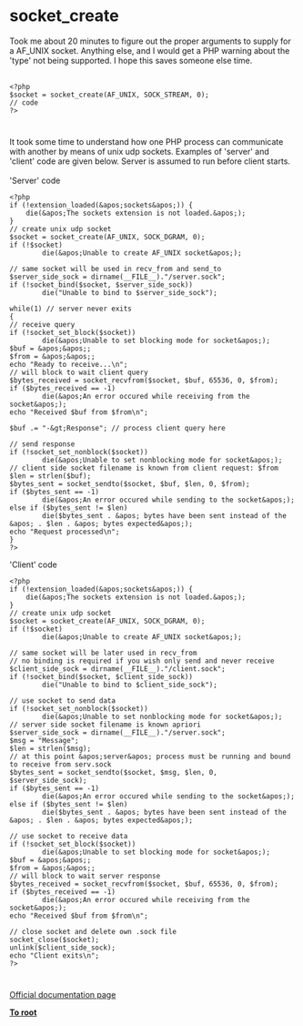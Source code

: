 # socket_create



Took me about 20 minutes to figure out the proper arguments to supply for a AF_UNIX socket. Anything else, and I would get a PHP warning about the &apos;type&apos; not being supported. I hope this saves someone else time.<br><br>

```
<?php 
$socket = socket_create(AF_UNIX, SOCK_STREAM, 0);
// code
?>
```
  

#

It took some time to understand how one PHP process can communicate with another by means of unix udp sockets. Examples of &apos;server&apos; and &apos;client&apos; code are given below. Server is assumed to run before client starts.<br><br>&apos;Server&apos; code<br>

```
<?php
if (!extension_loaded(&apos;sockets&apos;)) {
    die(&apos;The sockets extension is not loaded.&apos;);
}
// create unix udp socket
$socket = socket_create(AF_UNIX, SOCK_DGRAM, 0);
if (!$socket)
        die(&apos;Unable to create AF_UNIX socket&apos;);

// same socket will be used in recv_from and send_to
$server_side_sock = dirname(__FILE__)."/server.sock";
if (!socket_bind($socket, $server_side_sock))
        die("Unable to bind to $server_side_sock");

while(1) // server never exits
{
// receive query
if (!socket_set_block($socket))
        die(&apos;Unable to set blocking mode for socket&apos;);
$buf = &apos;&apos;;
$from = &apos;&apos;;
echo "Ready to receive...\n";
// will block to wait client query
$bytes_received = socket_recvfrom($socket, $buf, 65536, 0, $from);
if ($bytes_received == -1)
        die(&apos;An error occured while receiving from the socket&apos;);
echo "Received $buf from $from\n";

$buf .= "-&gt;Response"; // process client query here

// send response
if (!socket_set_nonblock($socket))
        die(&apos;Unable to set nonblocking mode for socket&apos;);
// client side socket filename is known from client request: $from
$len = strlen($buf);
$bytes_sent = socket_sendto($socket, $buf, $len, 0, $from);
if ($bytes_sent == -1)
        die(&apos;An error occured while sending to the socket&apos;);
else if ($bytes_sent != $len)
        die($bytes_sent . &apos; bytes have been sent instead of the &apos; . $len . &apos; bytes expected&apos;);
echo "Request processed\n";
}
?>
```


&apos;Client&apos; code


```
<?php
if (!extension_loaded(&apos;sockets&apos;)) {
    die(&apos;The sockets extension is not loaded.&apos;);
}
// create unix udp socket
$socket = socket_create(AF_UNIX, SOCK_DGRAM, 0);
if (!$socket)
        die(&apos;Unable to create AF_UNIX socket&apos;);

// same socket will be later used in recv_from
// no binding is required if you wish only send and never receive
$client_side_sock = dirname(__FILE__)."/client.sock";
if (!socket_bind($socket, $client_side_sock))
        die("Unable to bind to $client_side_sock");

// use socket to send data
if (!socket_set_nonblock($socket))
        die(&apos;Unable to set nonblocking mode for socket&apos;);
// server side socket filename is known apriori
$server_side_sock = dirname(__FILE__)."/server.sock";
$msg = "Message";
$len = strlen($msg);
// at this point &apos;server&apos; process must be running and bound to receive from serv.sock
$bytes_sent = socket_sendto($socket, $msg, $len, 0, $server_side_sock);
if ($bytes_sent == -1)
        die(&apos;An error occured while sending to the socket&apos;);
else if ($bytes_sent != $len)
        die($bytes_sent . &apos; bytes have been sent instead of the &apos; . $len . &apos; bytes expected&apos;);

// use socket to receive data
if (!socket_set_block($socket))
        die(&apos;Unable to set blocking mode for socket&apos;);
$buf = &apos;&apos;;
$from = &apos;&apos;;
// will block to wait server response
$bytes_received = socket_recvfrom($socket, $buf, 65536, 0, $from);
if ($bytes_received == -1)
        die(&apos;An error occured while receiving from the socket&apos;);
echo "Received $buf from $from\n";

// close socket and delete own .sock file
socket_close($socket);
unlink($client_side_sock);
echo "Client exits\n";
?>
```
  

#

[Official documentation page](https://www.php.net/manual/en/function.socket-create.php)

**[To root](/README.md)**